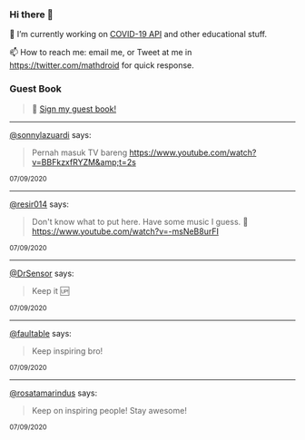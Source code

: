 ### Hi there 👋

🔭 I’m currently working on [COVID-19 API](https://github.com/covid-19-api) and other educational stuff.

📫 How to reach me: email me, or Tweet at me in https://twitter.com/mathdroid for quick response.

<!--
**mathdroid/mathdroid** is a ✨ _special_ ✨ repository because its `README.md` (this file) appears on your GitHub profile.

Here are some ideas to get you started:

- 🔭 I’m currently working on ...
- 🌱 I’m currently learning ...
- 👯 I’m looking to collaborate on ...
- 🤔 I’m looking for help with ...
- 💬 Ask me about ...
- 📫 How to reach me: ...
- 😄 Pronouns: ...
- ⚡ Fun fact: ...
-->

### Guest Book

> 💬 [Sign my guest book!](https://mathdroid.now.sh)

---

<!--START_SECTION:guestbook-->
[@sonnylazuardi](https://github.com/sonnylazuardi) says:

> Pernah masuk TV bareng https://www.youtube.com/watch?v=BBFkzxfRYZM&amp;t=2s

<sup>07/09/2020</sup>


---

[@resir014](https://github.com/resir014) says:

> Don't know what to put here. Have some music I guess. 💖 https://www.youtube.com/watch?v=-msNeB8urFI

<sup>07/09/2020</sup>


---

[@DrSensor](https://github.com/DrSensor) says:

> Keep it 🆙

<sup>07/09/2020</sup>


---

[@faultable](https://github.com/faultable) says:

> Keep inspiring bro!

<sup>07/09/2020</sup>


---

[@rosatamarindus](https://github.com/rosatamarindus) says:

> Keep on inspiring people! Stay awesome!

<sup>07/09/2020</sup>

<!--END_SECTION:guestbook-->
<!--GUESTBOOK_LIST [{"name":"sonnylazuardi","message":"Pernah masuk TV bareng https://www.youtube.com/watch?v=BBFkzxfRYZM&amp;t=2s","date":"07/09/2020"},{"name":"resir014","message":"Don't know what to put here. Have some music I guess. 💖 https://www.youtube.com/watch?v=-msNeB8urFI","date":"07/09/2020"},{"name":"DrSensor","message":"Keep it 🆙","date":"07/09/2020"},{"name":"faultable","message":"Keep inspiring bro!","date":"07/09/2020"},{"name":"rosatamarindus","message":"Keep on inspiring people! Stay awesome!","date":"07/09/2020"}]-->
